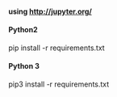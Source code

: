 #### using http://jupyter.org/

#### Python2
pip install -r requirements.txt  

#### Python 3
pip3 install -r requirements.txt  
